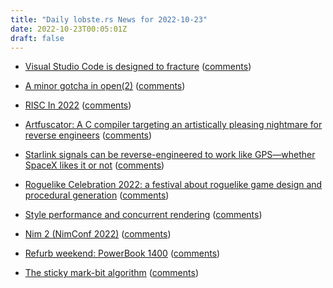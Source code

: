 ```yaml
---
title: "Daily lobste.rs News for 2022-10-23"
date: 2022-10-23T00:05:01Z
draft: false
---
```






- [Visual Studio Code is designed to fracture](https://ghuntley.com/fracture/)
  ([comments](https://lobste.rs/s/ka3anc/visual_studio_code_is_designed_fracture))



- [A minor gotcha in open(2)](https://nessuent.net/posts/2022-10-22_open2_mode_gotcha.html)
  ([comments](https://lobste.rs/s/z8f8uc/minor_gotcha_open_2))



- [RISC In 2022](https://wiki.alopex.li/RiscIn2022)
  ([comments](https://lobste.rs/s/fgfxvu/risc_2022))



- [Artfuscator: A C compiler targeting an artistically pleasing nightmare for reverse engineers](https://github.com/JuliaPoo/Artfuscator)
  ([comments](https://lobste.rs/s/asqtlx/artfuscator_c_compiler_targeting))



- [Starlink signals can be reverse-engineered to work like GPS—whether SpaceX likes it or not](https://www.technologyreview.com/2022/10/21/1062001/spacex-starlink-signals-reverse-engineered-gps/)
  ([comments](https://lobste.rs/s/f6yrwp/starlink_signals_can_be_reverse))



- [Roguelike Celebration 2022: a festival about roguelike game design and procedural generation](https://www.roguelike.club)
  ([comments](https://lobste.rs/s/wk72zq/roguelike_celebration_2022_festival))



- [Style performance and concurrent rendering](https://nolanlawson.com/2022/10/22/style-performance-and-concurrent-rendering/)
  ([comments](https://lobste.rs/s/lsnxys/style_performance_concurrent_rendering))



- [Nim 2 (NimConf 2022)](https://youtu.be/aDi50K_Id_k)
  ([comments](https://lobste.rs/s/dyh8fw/nim_2_nimconf_2022))



- [Refurb weekend: PowerBook 1400](https://oldvcr.blogspot.com/2022/10/refurb-weekend-powerbook-1400.html)
  ([comments](https://lobste.rs/s/filohz/refurb_weekend_powerbook_1400))



- [The sticky mark-bit algorithm](https://wingolog.org/archives/2022/10/22/the-sticky-mark-bit-algorithm)
  ([comments](https://lobste.rs/s/mdkp9f/sticky_mark_bit_algorithm))


